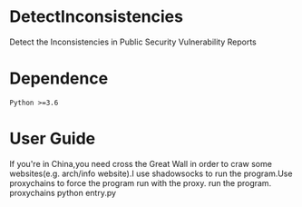 # DetectInconsistencies
Detect the Inconsistencies in Public Security Vulnerability Reports
# Dependence
    Python >=3.6
# User Guide
If you're in China,you need cross the Great Wall in order to craw some websites(e.g. arch/info website).I use shadowsocks to run the program.Use proxychains to force the program run with the proxy.
run the program.
    proxychains python entry.py